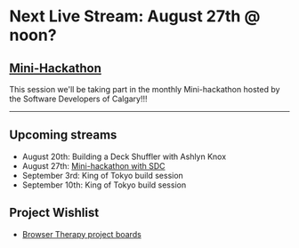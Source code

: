# Next Live Stream: August 27th @ noon?
## [Mini-Hackathon](https://www.meetup.com/software-developers-of-calgary/events/bhsrvsydclbkc/)
This session we'll be taking part in the monthly Mini-hackathon hosted by the Software Developers of Calgary!!!

---

## Upcoming streams
- August 20th: Building a Deck Shuffler with Ashlyn Knox
- August 27th: [Mini-hackathon with SDC](https://www.meetup.com/software-developers-of-calgary/events/bhsrvsydclbkc/)
- September 3rd: King of Tokyo build session
- September 10th: King of Tokyo build session 

## Project Wishlist
- [Browser Therapy project boards](https://github.com/orgs/browsertherapy/projects)
